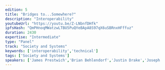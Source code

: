 ```yaml
---
edition: 5
title: "Bridges to...Somewhere?"
description: "Interoperability"
youtubeUrl: "https://youtu.be/Z-LNbnfDHfk"
ipfsHash: "QmPHnoqMWatzwLTBU5PuQYeBApA8S97qX6uSBRnxHFffuz"
duration: 2430
expertise: "Intermediate"
type: "Panel"
track: "Society and Systems"
keywords: ['interoperability','technical']
tags: ['Society and Systems']
speakers: ['James Prestwich','Brian Behlendorf','Justin Drake','Joseph Schweitzer']
---
```

